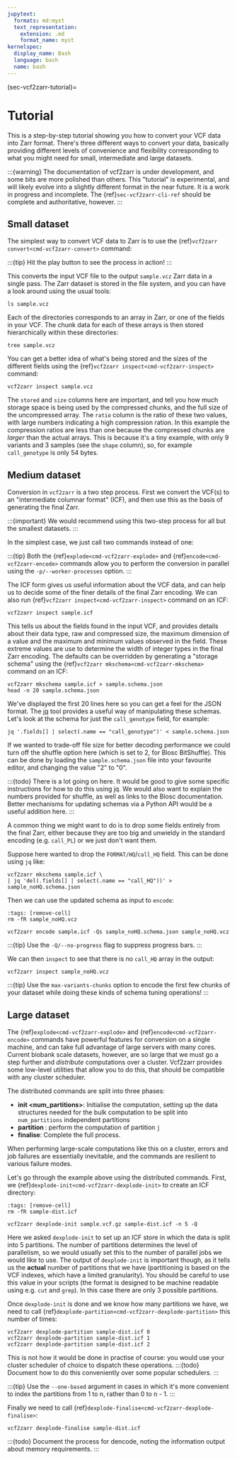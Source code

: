 ```yaml
---
jupytext:
  formats: md:myst
  text_representation:
    extension: .md
    format_name: myst
kernelspec:
  display_name: Bash
  language: bash
  name: bash
---
```

(sec-vcf2zarr-tutorial)=
# Tutorial

This is a step-by-step tutorial showing you how to convert your
VCF data into Zarr format. There's three different ways to
convert your data, basically providing different levels of
convenience and flexibility corresponding to what you might
need for small, intermediate and large datasets.

:::{warning}
The documentation of vcf2zarr is under development, and 
some bits are more polished than others. This "tutorial"
is experimental, and will likely evolve into a slightly
different format in the near future. It is 
a work in progress and incomplete. The 
{ref}`sec-vcf2zarr-cli-ref` should be complete
and authoritative, however.
:::


## Small dataset

The simplest way to convert VCF data to Zarr is to use the
{ref}`vcf2zarr convert<cmd-vcf2zarr-convert>` command:

:::{tip}
Hit the play button to see the process in action!
:::
<div id="vcf2zarr_convert"></div>
<script>
AsciinemaPlayer.create('../_static/vcf2zarr_convert.cast',
   document.getElementById('vcf2zarr_convert'), {
   cols:80,
   rows:12
});
</script>


This converts the input VCF file to the output ``sample.vcz``
Zarr data in a single pass. The Zarr dataset is stored in the
file system, and you can have a look around using the usual
tools:

```{code-cell}
ls sample.vcz
```

Each of the directories corresponds to an array in Zarr, or
one of the fields in your VCF. The chunk data for each
of these arrays is then stored hierarchically within
these directories:

```{code-cell}
tree sample.vcz
```

You can get a better idea of what's being stored and the sizes
of the different fields using the 
{ref}`vcf2zarr inspect<cmd-vcf2zarr-inspect>` command:

```{code-cell}
vcf2zarr inspect sample.vcz
```

The ``stored`` and ``size`` columns here are important, and tell you 
how much storage space is being used by the compressed chunks,
and the full size of the uncompressed array. The ``ratio`` 
column is the ratio of these two values, with large numbers 
indicating a high compression ration. In this example 
the compression ratios are less than one because the compressed
chunks are *larger* than the actual arrays. This is because it's 
a tiny example, with only 9 variants and 3 samples (see the ``shape``
column), so, for example ``call_genotype`` is only 54 bytes.

## Medium dataset

Conversion in ``vcf2zarr`` is a two step process. First we convert the VCF(s) to 
an "intermediate columnar format" (ICF), and then use this as the basis of 
generating the final Zarr. 

:::{important}
We would recommend using this two-step process for all but the smallest datasets.
:::

In the simplest case, we just call two commands instead of one:
<div id="vcf2zarr_explode"></div>
<script>
AsciinemaPlayer.create('../_static/vcf2zarr_explode.cast',
   document.getElementById('vcf2zarr_explode'), {
   cols:80,
   rows:12
});
</script>

:::{tip}
Both the {ref}`explode<cmd-vcf2zarr-explode>` 
and
{ref}`encode<cmd-vcf2zarr-encode>` 
commands allow you to perform the
conversion in parallel using the  ``-p/--worker-processes`` option.
:::

The ICF form gives us useful information about the VCF data, and can help us to 
decide some of the finer details of the final Zarr encoding. We can also run
{ref}`vcf2zarr inspect<cmd-vcf2zarr-inspect>` command on an ICF:

```{code-cell}
vcf2zarr inspect sample.icf
```

This tells us about the fields found in the input VCF, and provides details 
about their data type, raw and compressed size, the maximum dimension of a value
and the maximum and minimum values observed in the field. These extreme values
are use to determine the width of integer types in the final Zarr encoding. 
The defaults can be overridden by generating a "storage schema" 
using the {ref}`vcf2zarr mkschema<cmd-vcf2zarr-mkschema>` command on an ICF:

```{code-cell}
vcf2zarr mkschema sample.icf > sample.schema.json
head -n 20 sample.schema.json
```

We've displayed the first 20 lines here so you can get a feel for the JSON format.
The [jq](https://jqlang.github.io/jq/) tool provides a useful way of manipulating
these schemas. Let's look at the schema for just the ``call_genotype``
field, for example:

```{code-cell}
jq '.fields[] | select(.name == "call_genotype")' < sample.schema.json
```

If we wanted to trade-off file size for better decoding performance
we could turn off the shuffle option here (which is set to 2, for 
Blosc BitShuffle). This can be done by loading the ``sample.schema.json``
file into your favourite editor, and changing the value "2" to "0".

:::{todo}
There is a lot going on here. It would be good to give some specific
instructions for how to do this using jq. We would also want to 
explain the numbers provided for shuffle, as well as links to the 
Blosc documentation.
Better mechanisms for updating schemas via a Python API would be 
a useful addition here.
:::


A common thing we might want to do is to drop some fields entirely
from the final Zarr, either because they are too big and unwieldy 
in the standard encoding (e.g. ``call_PL``) or we just don't 
want them.

Suppose here wanted to drop the ``FORMAT/HQ``/``call_HQ`` field. This 
can be done using ``jq`` like:

```{code-cell}
vcf2zarr mkschema sample.icf \
| jq 'del(.fields[] | select(.name == "call_HQ"))' > sample_noHQ.schema.json 
```
Then we can use the updated schema as input to ``encode``:


<!-- FIXME shouldn't need to do this, but currently the execution model is very --> 
<!-- fragile. -->
<!-- https://github.com/sgkit-dev/bio2zarr/issues/238 -->
```{code-cell}
:tags: [remove-cell]
rm -fR sample_noHQ.vcz
```

```{code-cell}
vcf2zarr encode sample.icf -Qs sample_noHQ.schema.json sample_noHQ.vcz
```
:::{tip}
Use the ``-Q/--no-progress`` flag to suppress progress bars.
:::

We can then ``inspect`` to see that there is no ``call_HQ`` array in the output:

```{code-cell}
vcf2zarr inspect sample_noHQ.vcz
```

:::{tip}
Use the ``max-variants-chunks`` option to encode the first few chunks of your 
dataset while doing these kinds of schema tuning operations!
:::

## Large dataset

The {ref}`explode<cmd-vcf2zarr-explode>` 
and {ref}`encode<cmd-vcf2zarr-encode>` commands have powerful features for 
conversion on a single machine, and can take full advantage of large servers
with many cores. Current biobank scale datasets, however, are so large that 
we must go a step further and *distribute* computations over a cluster. 
Vcf2zarr provides some low-level utilities that allow you to do this, that should 
be compatible with any cluster scheduler. 

The distributed commands are split into three phases:

- **init <num_partitions>**: Initialise the computation, setting up the data structures needed
for the bulk computation to be split into ``num_partitions`` independent partitions
- **partition <j>**: perform the computation of partition ``j``
- **finalise**: Complete the full process.

When performing large-scale computations like this on a cluster, errors and job
failures are essentially inevitable, and the commands are resilient to various
failure modes.

Let's go through the example above using the distributed commands. First, we 
{ref}`dexplode-init<cmd-vcf2zarr-dexplode-init>` to create an ICF directory:

```{code-cell}
:tags: [remove-cell]
rm -fR sample-dist.icf
```
```{code-cell}
vcf2zarr dexplode-init sample.vcf.gz sample-dist.icf -n 5 -Q
```

Here we asked ``dexplode-init`` to set up an ICF store in which the data 
is split into 5 partitions. The number of partitions determines the level
of parallelism, so we would usually set this to the number of 
parallel jobs we would like to use. The output of ``dexplode-init`` is 
important though, as it tells us the **actual** number of partitions that 
we have (partitioning is based on the VCF indexes, which have a limited
granularity). You should be careful to use this value in your scripts 
(the format is designed to be machine readable using e.g. ``cut`` and 
``grep``).  In this case there are only 3 possible partitions.


Once ``dexplode-init`` is done and we know how many partitions we have,
we need to call 
{ref}`dexplode-partition<cmd-vcf2zarr-dexplode-partition>` this number of times:

```{code-cell}
vcf2zarr dexplode-partition sample-dist.icf 0
vcf2zarr dexplode-partition sample-dist.icf 1
vcf2zarr dexplode-partition sample-dist.icf 2
```

This is not how it would be done in practise of course: you would 
use your cluster scheduler of choice to dispatch these operations.
:::{todo}
Document how to do this conveniently over some popular schedulers.
:::

:::{tip}
Use the ``--one-based`` argument in cases in which it's more convenient
to index the partitions from 1 to n, rather than 0 to n - 1.
:::

Finally we need to call 
{ref}`dexplode-finalise<cmd-vcf2zarr-dexplode-finalise>`:
```{code-cell}
vcf2zarr dexplode-finalise sample-dist.icf
```

:::{todo}
Document the process for dencode, noting the information output about 
memory requirements.
:::
